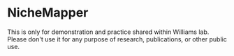 # NicheMapper
This is only for demonstration and practice shared within Williams lab. Please don't use it for any purpose of research, publications, or other public use.
